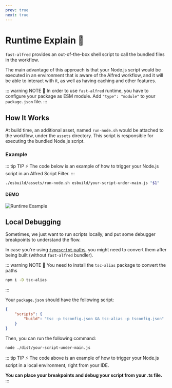 ```yaml
---
prev: true
next: true
---
```


# Runtime Explain :rocket:

`fast-alfred` provides an out-of-the-box shell script to call the bundled files in the workflow.

The main advantage of this approach is that your Node.js script would be executed in an environment that is aware of the Alfred workflow, and it will be able to interact with it, as well as having caching and other features.

::: warning NOTE :rotating_light:
In order to use `fast-alfred` runtime, you have to configure your package as ESM module.
Add `"type": "module"` to your `package.json` file.
:::

## How It Works

At build time, an additional asset, named `run-node.sh` would be attached to the workflow, under the `assets` directory.
This script is responsible for executing the bundled Node.js script.

### Example

::: tip TIP :zap:
The code below is an example of how to trigger your Node.js script in an Alfred Script Filter.
:::

```bash
./esbuild/assets/run-node.sh esbuild/your-script-under-main.js "$1"
```

#### DEMO

![Runtime Example](/runtime-example.jpeg)

## Local Debugging

Sometimes, we just want to run scripts locally, and put some debugger breakpoints to understand the flow.

In case you're using [`typescript` paths](https://www.typescriptlang.org/tsconfig/#paths), you might need to convert them after being built (without `fast-alfred` bundler).

::: warning NOTE :rotating_light:
You need to install the `tsc-alias` package to convert the paths

```bash
npm i -D tsc-alias
```

:::

Your `package.json` should have the following script:

```json
{
    "scripts": {
        "build": "tsc -p tsconfig.json && tsc-alias -p tsconfig.json"
    }
}
```

Then, you can run the following command:

```bash
node ./dist/your-script-under-main.js
```

::: tip TIP :zap:
The code above is an example of how to trigger your Node.js script in a local environment,
right from your IDE.

**You can place your breakpoints and debug your script from your .ts file.**
:::
